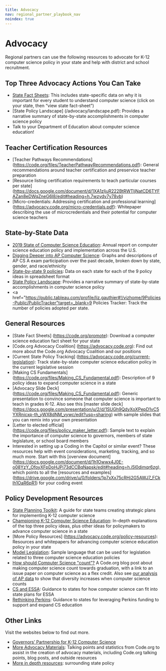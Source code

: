 ```yaml
---
title: Advocacy
nav: regional_partner_playbook_nav
noindex: true
---
```

<a id="top"></a>

# Advocacy

Regional partners can use the following resources to advocate for K-12 computer science policy in your state and help with district and school recruitment.

## Top Three Advocacy Actions You Can Take

- [State Fact Sheets](http://code.org/promote): This includes state-specific data on why it is important for every student to understand computer science (click on your state, then “view state fact-sheet”)
- [State Policy Landscape] (/advocacy/landscape.pdf): Provides a narrative summary of state-by-state accomplishments in computer science policy
- Talk to your Department of Education about computer science education!

## Teacher Certification Resources

- [Teacher Pathways Recommendations] (https://code.org/files/TeacherPathwayRecommendations.pdf): General recommendations around teacher certification and preservice teacher preparation
- [Resource listing certification requirements to teach particular courses per state] (https://docs.google.com/document/d/1XA1zIjuR222BtRWTljNatCD6TYFAZan8eDWqZneG6I8/edit#heading=h.7wzydv7y78vb)
- [Micro-credentials: Addressing certification and professional learning] (https://advocacy.code.org/micro-credentials.pdf): Whitepaper describing the use of microcredentials and their potential for computer science teachers

## State-by-State Data

- [2019 State of Computer Science Education](https://advocacy.code.org/2019_state_of_cs.pdf): Annual report on computer science education policy and implementation across the U.S.
- [Digging Deeper into AP Computer Science](http://code.org/promote/ap): Graphs and descriptions of AP CS A exam participation over the past decade, broken down by state, gender, and race/ethnicity
- [State-by-state 9 policies](https://docs.google.com/spreadsheets/d/1YtTVcpQXoZz0IchihwGOihaCNeqCz2HyLwaXYpyb2SQ/pubhtml): Data on each state for each of the 9 policy ideas in spreadsheet format
- [State Policy Landscape](/advocacy/landscape.pdf): Provides a narrative summary of state-by-state accomplishments in computer science policy
- <a href="https://public.tableau.com/profile/liz.gauthier#!/vizhome/9Policies-Public/PublicTracker"target=_blank>9 Policies Tracker:</a> Track the number of policies adopted per state.

## General Resources

- [State Fact Sheets] (https://code.org/promote): Download a computer science education fact sheet for your state
- [Code.org Advocacy Coalition] (https://advocacy.code.org): Find out more about the Code.org Advocacy Coalition and our positions
- [Current State Policy Tracking] (https://advocacy.code.org/current-legislation): Track state-by-state computer science education policy in the current legislative session
- [Making CS Fundamentals] (https://code.org/files/Making_CS_Fundamental.pdf): Description of 9 policy ideas to expand computer science in a state
- [Advocacy Slide Deck] (https://code.org/files/Making_CS_Fundamental.pdf): Generic presentation to convince someone that computer science is important to teach in grades K-12. Also see this [master slide deck] (https://docs.google.com/presentation/u/2/d/1SUGh9QdyXoXPepD1vC5YXRnicxp-th_yWX8dNM_vywc/edit?usp=sharing) with sample slides that you can remix into your own presentation
- [Letter to elected official] (https://code.org/files/policy_maker_letter.pdf): Sample text to explain the importance of computer science to governors, members of state legislature, or school board members
- Interested in setting up a Coding in the Capitol or similar event? These resources help with event considerations, marketing, tracking, and so much more. Start with this [overview document] (https://docs.google.com/document/d/1h1Owwx4J0E-o08YzY_OfoyXFpDoHJPi73dCCBqNapsk/edit#heading=h.i5l0dimqr6zg), which points to all the [resources and examples] (https://drive.google.com/drive/u/0/folders/1p7xXx75cRHj2G5AWJ7_FCklh1OaR6pR1) for your coding event

## Policy Development Resources

- [State Planning Toolkit](https://docs.google.com/document/d/13N843-BjK9JHXNWKFzJlxhpw7f6Y2pJF6tpV2aHM1HU/edit?usp=sharing): A guide for state teams creating strategic plans for implementing K-12 computer science
- [Championing K-12 Computer Science Education](http://media.wix.com/ugd/be22fe_c41ff338edaa4b6594764859b8657c51.pdf): In-depth explanations of the top three policy ideas, plus other ideas for policymakers to advance computer science in a state
- [More Policy Resources] (https://advocacy.code.org/policy-resources): Resources and whitepapers for advancing computer science education policy in your state
- [Model Legislation](https://docs.google.com/document/d/1TL70O0pxsiv-ilC6puSagG4JzLTrDc5UMKfzyBwUgNI/edit?usp=sharing): Sample language that can be used for legislation related to three computer science education policies
- [How should Computer Science "count"?](http://blog.code.org/post/154518222573/computer-science-really-is-computer-science) A Code.org blog post about making computer science count towards graduation, with a link to an issue paper on computer science as a flex credit. Also see [our analysis of AP data](https://medium.com/@codeorg/does-making-cs-count-make-a-difference-7ab5ca6b8407) to show that diversity increases when computer science counts
- [CS and ESSA](https://code.org/files/CS_and_ESSA.pdf): Guidance to states for how computer science can fit into state plans for ESSA
- [Rethinking Perkins](https://code.org/files/CS_and_ESSA.pdf): Guidance to states for leveraging Perkins funding to support and expand CS education

## Other Links
Visit the websites below to find out more.

- [Governors’ Partnership for K-12 Computer Science](http://governorsforcs.org)
- [More Advocacy Materials](https://code.org/promote/morestats): Talking points and statistics from Code.org to assist in the creation of advocacy materials, including Code.org talking points, blog posts, and outside resources
- [More in depth resources](https://advocacy.code.org/policy-resources): surrounding state policy 
